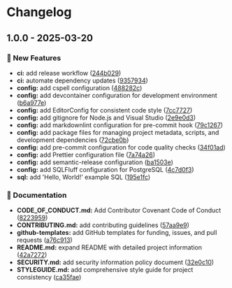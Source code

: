 # Changelog

## 1.0.0 - 2025-03-20
### 🚀 New Features

* **ci:** add release workflow ([244b029](https://github.com/Jekwwer/pgsql-workspace/commit/244b02966fc30c3ceee511e337d0bb1767440c22))
* **ci:** automate dependency updates ([9357934](https://github.com/Jekwwer/pgsql-workspace/commit/935793458b03d85b95fc2f411df4eefd02a65572))
* **config:** add cspell configuration ([488282c](https://github.com/Jekwwer/pgsql-workspace/commit/488282c15e62cd34afe1377ac1f669364acb2d99))
* **config:** add devcontainer configuration for development environment ([b6a977e](https://github.com/Jekwwer/pgsql-workspace/commit/b6a977e794714c53661d7901bc654bbb646e60a0))
* **config:** add EditorConfig for consistent code style ([7cc7727](https://github.com/Jekwwer/pgsql-workspace/commit/7cc772799b8d1003fa02b306a1a6f9544af5f0b7))
* **config:** add gitignore for Node.js and Visual Studio ([2e9e0d3](https://github.com/Jekwwer/pgsql-workspace/commit/2e9e0d3625747274b106a40c4f0bfe7cb91c0651))
* **config:** add markdownlint configuration for pre-commit hook ([79c1267](https://github.com/Jekwwer/pgsql-workspace/commit/79c1267d3fd4d81d6ba6f22fdbb315cf8934fadc))
* **config:** add package files for managing project metadata, scripts, and development dependencies ([72cbe0b](https://github.com/Jekwwer/pgsql-workspace/commit/72cbe0b2f79983c643432a624a4f7552c271b09e))
* **config:** add pre-commit configuration for code quality checks ([34f01ad](https://github.com/Jekwwer/pgsql-workspace/commit/34f01ad84706e3009b78a95b8eeed565ea463485))
* **config:** add Prettier configuration file ([7a74a26](https://github.com/Jekwwer/pgsql-workspace/commit/7a74a265f14299d07436cf3752ae4a4c76702865))
* **config:** add semantic-release configuration ([ba1503e](https://github.com/Jekwwer/pgsql-workspace/commit/ba1503e55aecc19e85722363f41c0001656c646b))
* **config:** add SQLFluff configuration for PostgreSQL ([4c7d0f3](https://github.com/Jekwwer/pgsql-workspace/commit/4c7d0f39caf7f8d53fdf3f55475de6d9b2f7c68f))
* **sql:** add 'Hello, World!' example SQL ([195e1fc](https://github.com/Jekwwer/pgsql-workspace/commit/195e1fc99b1c89a7f76775098a15cb1983916011))

### 📖 Documentation

* **CODE_OF_CONDUCT.md:** Add Contributor Covenant Code of Conduct ([8223959](https://github.com/Jekwwer/pgsql-workspace/commit/8223959fe87dabdfb14fd2190ca112e40ffd8c5e))
* **CONTRIBUTING.md:** add contributing guidelines ([57aa9e9](https://github.com/Jekwwer/pgsql-workspace/commit/57aa9e99f568499d0d9f61bc358a34ba7e30a4ae))
* **github-templates:** add GitHub templates for funding, issues, and pull requests ([a76c913](https://github.com/Jekwwer/pgsql-workspace/commit/a76c913ec63bc82742065a3c00e3e66e1d5c05f2))
* **README.md:** expand README with detailed project information ([42a7272](https://github.com/Jekwwer/pgsql-workspace/commit/42a72724088fc01f9678260b527bedc7db813ec0))
* **SECURITY.md:** add security information policy document ([32e0c10](https://github.com/Jekwwer/pgsql-workspace/commit/32e0c10dae9beb0f4ab31401476d287c4d5492df))
* **STYLEGUIDE.md:** add comprehensive style guide for project consistency ([ca35fae](https://github.com/Jekwwer/pgsql-workspace/commit/ca35faea96650086eab15c05ad558142e0da1744))

